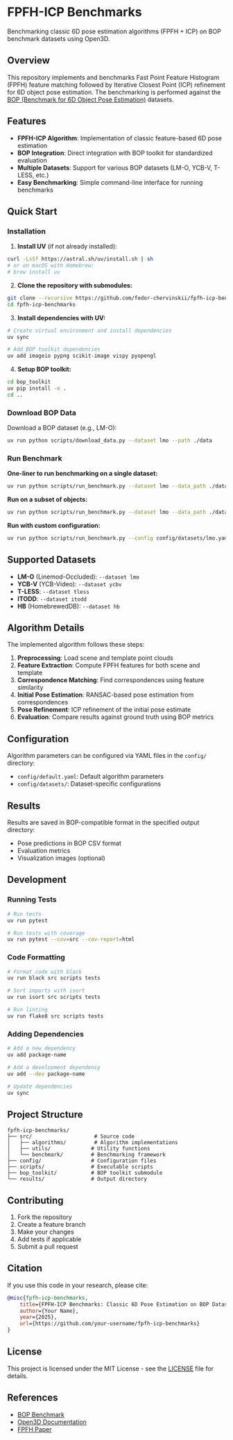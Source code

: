 # FPFH-ICP Benchmarks

Benchmarking classic 6D pose estimation algorithms (FPFH + ICP) on BOP benchmark datasets using Open3D.

## Overview

This repository implements and benchmarks Fast Point Feature Histogram (FPFH) feature matching followed by Iterative Closest Point (ICP) refinement for 6D object pose estimation. The benchmarking is performed against the [BOP (Benchmark for 6D Object Pose Estimation)](https://bop.felk.cvut.cz/) datasets.

## Features

- **FPFH-ICP Algorithm**: Implementation of classic feature-based 6D pose estimation
- **BOP Integration**: Direct integration with BOP toolkit for standardized evaluation
- **Multiple Datasets**: Support for various BOP datasets (LM-O, YCB-V, T-LESS, etc.)
- **Easy Benchmarking**: Simple command-line interface for running benchmarks

## Quick Start

### Installation

1. **Install UV** (if not already installed):
```bash
curl -LsSf https://astral.sh/uv/install.sh | sh
# or on macOS with Homebrew:
# brew install uv
```

2. **Clone the repository with submodules:**
```bash
git clone --recursive https://github.com/fedor-chervinskii/fpfh-icp-benchmarks.git
cd fpfh-icp-benchmarks
```

3. **Install dependencies with UV:**
```bash
# Create virtual environment and install dependencies
uv sync

# Add BOP toolkit dependencies
uv add imageio pypng scikit-image vispy pyopengl
```

4. **Setup BOP toolkit:**
```bash
cd bop_toolkit
uv pip install -e .
cd ..
```

### Download BOP Data

Download a BOP dataset (e.g., LM-O):
```bash
uv run python scripts/download_data.py --dataset lmo --path ./data
```

### Run Benchmark

**One-liner to run benchmarking on a single dataset:**
```bash
uv run python scripts/run_benchmark.py --dataset lmo --data_path ./data --output_dir ./results
```

**Run on a subset of objects:**
```bash
uv run python scripts/run_benchmark.py --dataset lmo --data_path ./data --objects 1,2,5 --output_dir ./results
```

**Run with custom configuration:**
```bash
uv run python scripts/run_benchmark.py --config config/datasets/lmo.yaml --data_path ./data --output_dir ./results
```

## Supported Datasets

- **LM-O** (Linemod-Occluded): `--dataset lmo`
- **YCB-V** (YCB-Video): `--dataset ycbv`
- **T-LESS**: `--dataset tless`
- **ITODD**: `--dataset itodd`
- **HB** (HomebrewedDB): `--dataset hb`

## Algorithm Details

The implemented algorithm follows these steps:
1. **Preprocessing**: Load scene and template point clouds
2. **Feature Extraction**: Compute FPFH features for both scene and template
3. **Correspondence Matching**: Find correspondences using feature similarity
4. **Initial Pose Estimation**: RANSAC-based pose estimation from correspondences
5. **Pose Refinement**: ICP refinement of the initial pose estimate
6. **Evaluation**: Compare results against ground truth using BOP metrics

## Configuration

Algorithm parameters can be configured via YAML files in the `config/` directory:

- `config/default.yaml`: Default algorithm parameters
- `config/datasets/`: Dataset-specific configurations

## Results

Results are saved in BOP-compatible format in the specified output directory:
- Pose predictions in BOP CSV format
- Evaluation metrics
- Visualization images (optional)

## Development

### Running Tests

```bash
# Run tests
uv run pytest

# Run tests with coverage
uv run pytest --cov=src --cov-report=html
```

### Code Formatting

```bash
# Format code with black
uv run black src scripts tests

# Sort imports with isort
uv run isort src scripts tests

# Run linting
uv run flake8 src scripts tests
```

### Adding Dependencies

```bash
# Add a new dependency
uv add package-name

# Add a development dependency
uv add --dev package-name

# Update dependencies
uv sync
```

## Project Structure

```
fpfh-icp-benchmarks/
├── src/                    # Source code
│   ├── algorithms/         # Algorithm implementations
│   ├── utils/             # Utility functions
│   └── benchmark/         # Benchmarking framework
├── config/                # Configuration files
├── scripts/               # Executable scripts
├── bop_toolkit/           # BOP toolkit submodule
└── results/               # Output directory
```

## Contributing

1. Fork the repository
2. Create a feature branch
3. Make your changes
4. Add tests if applicable
5. Submit a pull request

## Citation

If you use this code in your research, please cite:

```bibtex
@misc{fpfh-icp-benchmarks,
    title={FPFH-ICP Benchmarks: Classic 6D Pose Estimation on BOP Datasets},
    author={Your Name},
    year={2025},
    url={https://github.com/your-username/fpfh-icp-benchmarks}
}
```

## License

This project is licensed under the MIT License - see the [LICENSE](LICENSE) file for details.

## References

- [BOP Benchmark](https://bop.felk.cvut.cz/)
- [Open3D Documentation](http://www.open3d.org/docs/)
- [FPFH Paper](https://ieeexplore.ieee.org/document/5152473)
